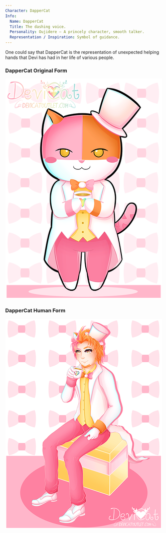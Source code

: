 ```yaml
---
Character: DapperCat
Info:
  Name: DapperCat
  Title: The dashing voice.
  Personality: Oujidere – A princely character, smooth talker.
  Representation / Inspiration: Symbol of guidance.
---
```


One could say that DapperCat is the representation of
unexpected helping hands that Devi has had in her life of various people.

### DapperCat Original Form

![Dapper Cat with Tea](img/dappercat_tea.png)

### DapperCat Human Form

![Dapper Cat](img/dappercat.png)
